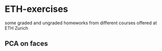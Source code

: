 # ETH-exercises
some graded and ungraded homeworks from different courses offered at ETH Zurich 

## PCA on faces
